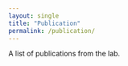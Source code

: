 ```yaml
---
layout: single
title: "Publication"
permalink: /publication/
---
```


A list of publications from the lab.
